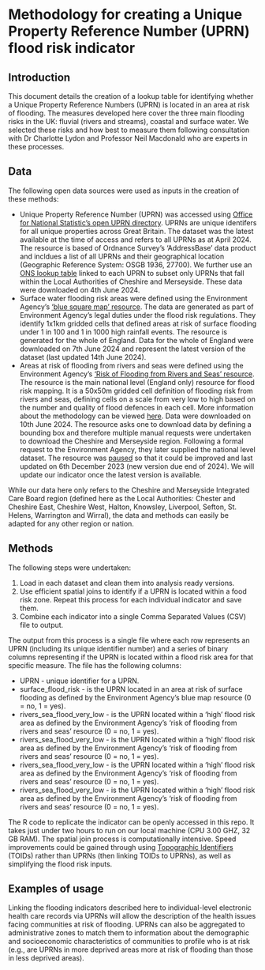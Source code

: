 # Methodology for creating a Unique Property Reference Number (UPRN) flood risk indicator

## Introduction

This document details the creation of a lookup table for identifying whether a Unique Property Reference Numbers (UPRN) is located in an area at risk of flooding. The measures developed here cover the three main flooding risks in the UK: fluvial (rivers and streams), coastal and surface water. We selected these risks and how best to measure them following consultation with Dr Charlotte Lydon and Professor Neil Macdonald who are experts in these processes. 

## Data

The following open data sources were used as inputs in the creation of these methods:
* Unique Property Reference Number (UPRN) was accessed using [Office for National Statistic’s open UPRN directory](https://geoportal.statistics.gov.uk/datasets/acd0dbf73c2849f2a45e15c4aa248805/about). UPRNs are unique identifers for all unique properties across Great Britain. The dataset was the latest available at the time of access and refers to all UPRNs as at April 2024. The resource is based of Ordnance Survey’s ‘AddressBase’ data product and incldues a list of all UPRNs and their geographical location (Geographic Reference System: OSGB 1936, 27700). We further use an [ONS lookup table](https://geoportal.statistics.gov.uk/datasets/02d709e510804d67b16068b037cd72e6/about) linked to each UPRN to subset only UPRNs that fall within the Local Authorities of Cheshire and Merseyside. These data were downloaded on 4th June 2024.
* Surface water flooding risk areas were defined using the Environment Agency’s [‘blue square map’ resource](https://www.data.gov.uk/dataset/7792054a-068d-471b-8969-f53a22b0c9b2/indicative-flood-risk-areas-shapefiles). The data are generated as part of Environment Agency’s legal duties under the flood risk regulations. They identify 1x1km gridded cells that defined areas at risk of surface flooding under 1 in 100 and 1 in 1000 high rainfall events. The resource is generated for the whole of England. Data for the whole of England were downloaded on 7th June 2024 and represent the latest version of the dataset (last updated 14th June 2024).
* Areas at risk of flooding from rivers and seas were defined using the Environment Agency’s [‘Risk of Flooding from Rivers and Seas’ resource](https://environment.data.gov.uk/dataset/8d57464f-d465-11e4-8790-f0def148f590). The resource is the main national level (England only) resource for flood risk mapping. It is a 50x50m gridded cell definition of flooding risk from rivers and seas, defining cells on a scale from very low to high based on the number and quality of flood defences in each cell. More information about the methodology can be viewed [here](https://environment.data.gov.uk/api/file/download?fileDataSetId=d1651d70-29a8-406a-8e66-cdf15a11ef23&fileName=RoFRS_Product_Description_v2_3.pdf). Data were downloaded on 10th June 2024. The resource asks one to download data by defining a bounding box and therefore multiple manual requests were undertaken to download the Cheshire and Merseyside region. Following a formal request to the Environment Agency, they later supplied the national level dataset. The resource was [paused](https://www.gov.uk/guidance/updates-to-national-flood-and-coastal-erosion-risk-information#:~:text=Pause%20to%20regular%20updates%20of%20flood%20risk%20data,-The%20Environment%20Agency&text=We%20are%20also%20using%20this,last%20updated%201%20November%202023) so that it could be improved and last updated on 6th December 2023 (new version due end of 2024). We will update our indicator once the latest version is available. 

While our data here only refers to the Cheshire and Merseyside Integrated Care Board region (defined here as the Local Authorities: Chester and Cheshire East, Cheshire West, Halton, Knowsley, Liverpool, Sefton, St. Helens, Warrington and Wirral), the data and methods can easily be adapted for any other region or nation.   

## Methods

The following steps were undertaken:
1. Load in each dataset and clean them into analysis ready versions.
2. Use efficient spatial joins to identify if a UPRN is located within a food risk zone. Repeat this process for each individual indicator and save them.
3. Combine each indicator into a single Comma Separated Values (CSV) file to output. 

The output from this process is a single file where each row represents an UPRN (including its unique identifier number) and a series of binary columns representing if the UPRN is located within a flood risk area for that specific measure. The file has the following columns:
* UPRN - unique identifier for a UPRN.
* surface_flood_risk - is the UPRN located in an area at risk of surface flooding as defined by the Environment Agency’s blue map resource (0 = no, 1 = yes).
* rivers_sea_flood_very_low - is the UPRN located within a ‘high’ flood risk area as defined by the Environment Agency’s ‘risk of flooding from rivers and seas’ resource (0 = no, 1 = yes).
* rivers_sea_flood_very_low - is the UPRN located within a ‘high’ flood risk area as defined by the Environment Agency’s ‘risk of flooding from rivers and seas’ resource (0 = no, 1 = yes).
* rivers_sea_flood_very_low - is the UPRN located within a ‘high’ flood risk area as defined by the Environment Agency’s ‘risk of flooding from rivers and seas’ resource (0 = no, 1 = yes).
* rivers_sea_flood_very_low - is the UPRN located within a ‘high’ flood risk area as defined by the Environment Agency’s ‘risk of flooding from rivers and seas’ resource (0 = no, 1 = yes).

The R code to replicate the indicator can be openly accessed in this repo. It takes just under two hours to run on our local machine (CPU 3.00 GHZ, 32 GB RAM). The spatial join process is computationally intensive. Speed improvements could be gained through using [Topographic Identifiers](https://www.ordnancesurvey.co.uk/products/os-open-toid) (TOIDs) rather than UPRNs (then linking TOIDs to UPRNs), as well as simplifying the flood risk inputs. 

## Examples of usage

Linking the flooding indicators described here to individual-level electronic health care records via UPRNs will allow the description of the health issues facing communities at risk of flooding. UPRNs can also be aggregated to administrative zones to match them to information about the demographic and socioeconomic characteristics of communities to profile who is at risk (e.g., are UPRNs in more deprived areas more at risk of flooding than those in less deprived areas). 



